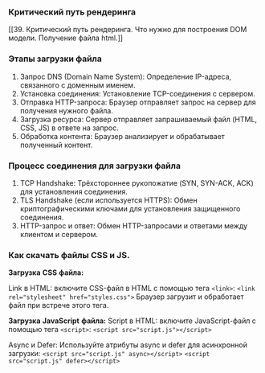 
### Критический путь рендеринга
[[39. Критический путь рендеринга. Что нужно для построения DOM модели. Получение файла html.]]

### Этапы загрузки файла

1. Запрос DNS (Domain Name System): Определение IP-адреса, связанного с доменным именем.
2. Установка соединения: Установление TCP-соединения с сервером.
3. Отправка HTTP-запроса: Браузер отправляет запрос на сервер для получения нужного файла.
4. Загрузка ресурса: Сервер отправляет запрашиваемый файл (HTML, CSS, JS) в ответе на запрос.
5. Обработка контента: Браузер анализирует и обрабатывает полученный контент.
### Процесс соединения для загрузки файла
1. TCP Handshake: Трёхстороннее рукопожатие (SYN, SYN-ACK, ACK) для установления соединения.
2. TLS Handshake (если используется HTTPS): Обмен криптографическими ключами для установления защищенного соединения.
3. HTTP-запрос и ответ: Обмен HTTP-запросами и ответами между клиентом и сервером.

### Как скачать файлы CSS и JS.

**Загрузка** **CSS** **файла:**

Link в HTML: включите CSS-файл в HTML с помощью тега `<link>`:
`<link rel="stylesheet" href="styles.css">`
Браузер загрузит и обработает файл при встрече этого тега.

**Загрузка** **JavaScript** **файла:**
Script в HTML: включите JavaScript-файл с помощью тега `<script>`:
`<script src="script.js"></script>`

Async и Defer: Используйте атрибуты async и defer для асинхронной загрузки:
`<script src="script.js" async></script>`
`<script src="script.js" defer></script>`
